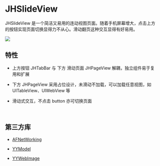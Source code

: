 # JHSlideView

JHSlideView 是一个简洁又易用的连动视图页面。随着手机屏幕增大，点击上方的按钮实现页面切换显得力不从心。滑动翻页这种交互显得有好易用。

![](http://7xkgg5.com1.z0.glb.clouddn.com/Others/JHSlideView.gif)

## 特性

- 上方按钮 JHTabBar 与 下方 滑动页面 JHPageView 解耦，独立组件易于复用和扩展
  
- 下方 JHPageView 采用占位设计，未滑动不加载，可以加载任意视图，如 UITableView、UIWebView 等
  
- 滑动式交互，不点击 button 亦可切换页面
  
  ​

## 第三方库

- [AFNetWorking](https://github.com/AFNetworking/AFNetworking)
  
- [YYModel](https://github.com/ibireme/YYModel)
  
- [YYWebImage](https://github.com/ibireme/YYWebImage)
  
  ​



